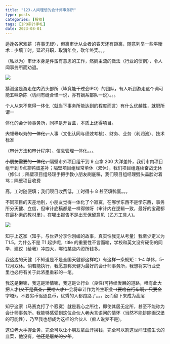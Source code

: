 ```yaml
---
title: "123-人间理想的会计师事务所"
type: posts
categories: [投技]
tags: [IPO审计手札]
date: 2023-08-01
---
```

适逢各家涨薪（喜事无疑），但离审计从业者的春天还有距离，随意列举一些平衡术：少填工时，延迟升职，取消年会，砍年终奖。。。

（私以为）审计本身是件蛮有意思的工作，然鹅主流的做法（行业的惯例），令人闻事务所而劝退。

![](https://img.richfan.site/ibank/IPO审计札记/123-人间理想的会计师事务所_1.webp) 

猜测这是游走在内资头部所（毕竟能干~~过会~~IPO）的团队，有人听到游走这个词可能五味杂陈（坊间有缝合怪一说，亦有嫡系部队一说）。。。

个人从来不觉得一体化（就当下事务所能达到的程度而言）有什么优越性，就职所谓一

  

体化的会计师事务所，同样是开盲盒，本质上还得项目。

~~大领导以为的一体化，~~人事（文化认同与绩效考核）、财务、业务（利润池）、技术标准

（审计方法和审计程序）、信息管理一体化。。。

~~小朋友需要的一体化，~~隔壁市外项目组干到 9 点拿 200 大洋差补，我们市内项目组干到 9点拿鸭蛋差补；隔壁项目组经常单休（双休），我们项目组连续奋战无休（修仙）；隔壁项目组经理手把手教小朋友刷底稿，我们项目组经理劈头盖脸对着骂；隔壁项目收费

高，工时随便填；我们项目收费低，工时得卡 8 甚至填鸭蛋。。。

不同项目的天差地别，小朋友觉得一体化了个寂寞，在哪学东西不是学东西，事务所分天健、立信，但审计底稿都是一样得做呀（审计内在逻辑一致，最好的宝藏都在最朴素的教材里），在哪出报告不是出无保留意见（乙方工具人)。

![](https://img.richfan.site/ibank/IPO审计札记/123-人间理想的会计师事务所_2.webp) 

知乎上这家（知乎，与世界分享你刚编的故事，真实性我无从考量）我至少定义为 T1.5。为什么不是 T1 起步呢，title 的重要性不言而喻，学校和英文没有硬伤的同学，建议（给我）冲四大，哪怕某些内资所钱多。

我这边的天健（不知道是不是全国天健都这样哈）有这样一条规矩：1-4 单休，5-12月双休。倘若能执行，我愿意称天健为最好的会计师事务所，我想将来行业史里也必将有关于此浓墨重彩的一笔。

我这是懒嘛，我这是矫情嘛，我这是让行业（良性)可持续发展的道路，唯有此大把人才~~(又不是真查，要啥人才）~~会将审计作为终生职业~~（要啥自行车啊，只要金字塔）~~。不要劣币驱逐良币，优秀的人都跑路了。。。反而留下来成为高层

  

知乎这家（马赛克打了个寂寞）就是我心之所往，即使其居无定所，甚至不能称为会计师事务所。我能够感受到这位合伙人~~老大~~言语间的情怀（当然不能排除画汉堡的可能性），乃至我也想成为这样的合伙人（痴人说梦不是)。

这位老大手握业务，完全可以让小朋友拿血汗换钱，完全可以割这世间旺盛生长的韭菜，他没有，~~他还是屠龙的少年~~。